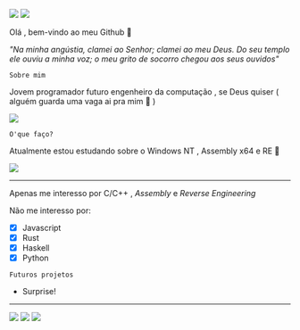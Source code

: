 ![](https://image.prntscr.com/image/iTPbR52KSeuoZMnSijBZDw.png) ![](https://img.shields.io/badge/-c++-blue?logo=c%2B%2B&style=flat)



Olá , bem-vindo ao meu Github 👋 

*"Na minha angústia, clamei ao Senhor; clamei ao meu Deus. Do seu templo ele ouviu a minha voz; o meu grito de socorro chegou aos seus ouvidos"*


```
Sobre mim
```
Jovem programador futuro engenheiro da computação , se Deus quiser ( alguém guarda uma vaga ai pra mim 🙏 ) 

![](http://infantv.com.br/infantv/wp-content/uploads/2016/07/fghfgjghrwer.jpg)


```
O'que faço?
```
Atualmente estou estudando sobre o Windows NT , Assembly x64 e RE 🙇 

![](https://media1.tenor.com/images/86031337405fc540c2b56af57206ff6c/tenor.gif?itemid=8556865)

***

Apenas me interesso por C/C++ , _Assembly_ e _Reverse Engineering_ 

Não me interesso por:

- [x] Javascript
- [x] Rust
- [x] Haskell
- [x] Python

```
Futuros projetos
```

+ Surprise!

***


![](https://upload.wikimedia.org/wikipedia/commons/1/18/ISO_C%2B%2B_Logo.svg) ![](https://yasm.tortall.net/banner.png) ![](https://upload.wikimedia.org/wikipedia/commons/3/34/Windows_logo_and_wordmark_-_2012_%28dark_blue%29.png) 


